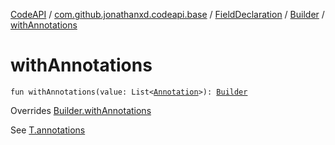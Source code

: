 [CodeAPI](../../../index.md) / [com.github.jonathanxd.codeapi.base](../../index.md) / [FieldDeclaration](../index.md) / [Builder](index.md) / [withAnnotations](.)

# withAnnotations

`fun withAnnotations(value: List<`[`Annotation`](../../-annotation/index.md)`>): `[`Builder`](index.md)

Overrides [Builder.withAnnotations](../../-annotable/-builder/with-annotations.md)

See [T.annotations](#)

